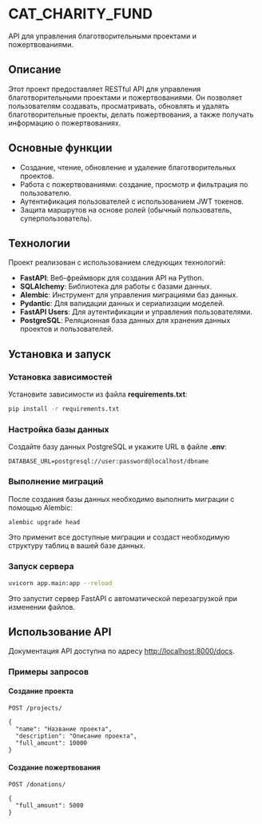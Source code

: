 # CAT_CHARITY_FUND
API для управления благотворительными проектами и пожертвованиями.

## Описание
Этот проект предоставляет RESTful API для управления благотворительными проектами и пожертвованиями. Он позволяет пользователям создавать, просматривать, обновлять и удалять благотворительные проекты, делать пожертвования, а также получать информацию о пожертвованиях.

## Основные функции
- Создание, чтение, обновление и удаление благотворительных проектов.
- Работа с пожертвованиями: создание, просмотр и фильтрация по пользователю.
- Аутентификация пользователей с использованием JWT токенов.
- Защита маршрутов на основе ролей (обычный пользователь, суперпользователь).

## Технологии
Проект реализован с использованием следующих технологий:
- **FastAPI**: Веб-фреймворк для создания API на Python.
- **SQLAlchemy**: Библиотека для работы с базами данных.
- **Alembic**: Инструмент для управления миграциями баз данных.
- **Pydantic**: Для валидации данных и сериализации моделей.
- **FastAPI Users**: Для аутентификации и управления пользователями.
- **PostgreSQL**: Реляционная база данных для хранения данных проектов и пользователей.

## Установка и запуск

### Установка зависимостей
Установите зависимости из файла **requirements.txt**:

``` sh
pip install -r requirements.txt
```

### Настройка базы данных
Создайте базу данных PostgreSQL и укажите URL в файле **.env**:

``` plaintext
DATABASE_URL=postgresql://user:password@localhost/dbname
```

### Выполнение миграций

После создания базы данных необходимо выполнить миграции с помощью Alembic:

``` sh
alembic upgrade head
```

Это применит все доступные миграции и создаст необходимую структуру таблиц в вашей базе данных.

### Запуск сервера

``` sh
uvicorn app.main:app --reload
```

Это запустит сервер FastAPI с автоматической перезагрузкой при изменении файлов.

## Использование API
Документация API доступна по адресу [http://localhost:8000/docs](http://localhost:8000/docs).

### Примеры запросов

#### Создание проекта

``` http
POST /projects/

{
  "name": "Название проекта",
  "description": "Описание проекта",
  "full_amount": 10000
}
```

#### Создание пожертвования

``` http
POST /donations/

{
  "full_amount": 5000
}
```
